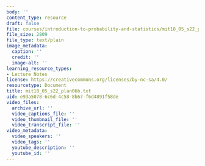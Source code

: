 ```yaml
---
body: ''
content_type: resource
draft: false
file: courses/introduction-to-probability-and-statistics/mit18_05_s22_plan06b.txt
file_size: 2809
file_type: text/plain
image_metadata:
  caption: ''
  credit: ''
  image-alt: ''
learning_resource_types:
- Lecture Notes
license: https://creativecommons.org/licenses/by-nc-sa/4.0/
resourcetype: Document
title: mit18_05_s22_plan06b.txt
uid: e93a5078-6c6d-4c58-8b67-f6d4891f58de
video_files:
  archive_url: ''
  video_captions_file: ''
  video_thumbnail_file: ''
  video_transcript_file: ''
video_metadata:
  video_speakers: ''
  video_tags: ''
  youtube_description: ''
  youtube_id: ''
---
```

